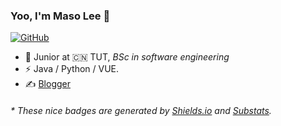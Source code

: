 ### Yoo, I'm Maso Lee 👋

[![GitHub](https://img.shields.io/badge/dynamic/json?logo=github&label=GitHub&labelColor=495867&color=495867&query=%24.data.totalSubs&url=https%3A%2F%2Fapi.spencerwoo.com%2Fsubstats%2F%3Fsource%3Dgithub%26queryKey%3Dhayschan&style=flat-square)](https://github.com/pinkpeachabc)

- 🍻 Junior at 🇨🇳 TUT, _BSc in software engineering_
- ⚡ Java / Python / VUE.
- ✍️ [Blogger](https://pinkpeachabc.cn)

<h6>* These nice badges are generated by <a href="https://shields.io/">Shields.io</a> and <a href="https://github.com/spencerwooo/Substats">Substats</a>.</h6>

